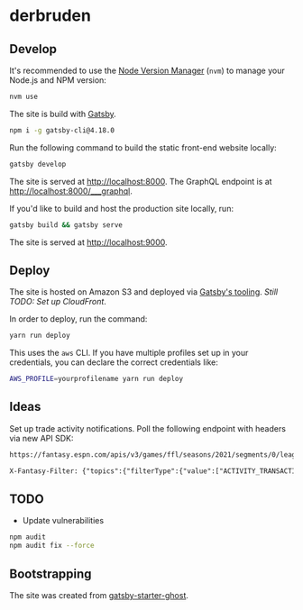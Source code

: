 # derbruden

## Develop

It's recommended to use the [Node Version Manager](https://github.com/nvm-sh/nvm) (`nvm`) to manage your Node.js and NPM version:

```sh
nvm use
```

The site is build with [Gatsby](https://www.gatsbyjs.com/docs/quick-start/).

```sh
npm i -g gatsby-cli@4.18.0
```

Run the following command to build the static front-end website locally:

```sh
gatsby develop
```

The site is served at <http://localhost:8000>. The GraphQL endpoint is at <http://localhost:8000/___graphql>.

If you'd like to build and host the production site locally, run:

```sh
gatsby build && gatsby serve
```

The site is served at <http://localhost:9000>.

## Deploy

The site is hosted on Amazon S3 and deployed via [Gatsby's tooling](https://www.gatsbyjs.com/docs/deploying-to-s3-cloudfront/). _Still TODO: Set up CloudFront_.

In order to deploy, run the command:

```sh
yarn run deploy
```

This uses the `aws` CLI. If you have multiple profiles set up in your credentials, you can declare the correct credentials like:

```sh
AWS_PROFILE=yourprofilename yarn run deploy
```

## Ideas

Set up trade activity notifications. Poll the following endpoint with headers via new API SDK:

```txt
https://fantasy.espn.com/apis/v3/games/ffl/seasons/2021/segments/0/leagues/794521/communication/

X-Fantasy-Filter: {"topics":{"filterType":{"value":["ACTIVITY_TRANSACTIONS"]},"limit":25,"limitPerMessageSet":{"value":25},"offset":0,"sortMessageDate":{"sortPriority":1,"sortAsc":false},"sortFor":{"sortPriority":2,"sortAsc":false},"filterDateRange":{"value":1625439600000,"additionalValue":1628809199999},"filterExcludeMessageTypeIds":{"value":[106,202,232,184,183,229,228,227,230,231,188]}}}~]
```

## TODO

- Update vulnerabilities

```sh
npm audit
npm audit fix --force
```

## Bootstrapping

The site was created from [gatsby-starter-ghost](https://www.gatsbyjs.com/starters/TryGhost/gatsby-starter-ghost).
